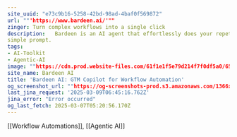 ```yaml
---
site_uuid: "e73c9b16-5258-42bd-98ad-4baf0f569872"
url: ""'https://www.bardeen.ai/'""
zinger: Turn complex workflows into a single click
description:   Bardeen is an AI agent that effortlessly does your repetitive work with a
simple prompt.
tags:
- AI-Toolkit
- Agentic-AI
image: ""https://cdn.prod.website-files.com/61f1e1f5e79d214f7f0df5a0/65a932a0a97b2b23ff5b8682_share_image.webp""
site_name: Bardeen AI
title: 'Bardeen AI: GTM Copilot for Workflow Automation'
og_screenshot_url: ""https://og-screenshots-prod.s3.amazonaws.com/1366x768/80/false/974116f6b2e6e477ff7a5644fd9e56477724a3f0c9f0c04580d405202de21df1.jpeg""
last_jina_request: '2025-03-09T06:45:16.762Z'
jina_error: "Error occurred"
og_last_fetch: 2025-03-07T05:20:56.170Z
---
```

[[Workflow Automations]], [[Agentic AI]]



